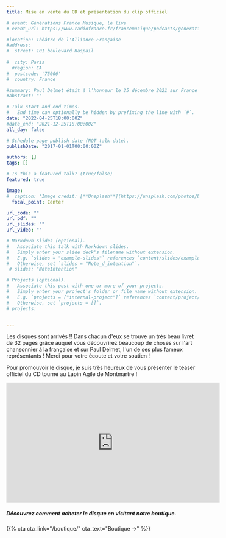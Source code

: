```yaml
---
title: Mise en vente du CD et présentation du clip officiel

# event: Générations France Musique, le live
# event_url: https://www.radiofrance.fr/francemusique/podcasts/generations-france-musique-le-live

#location: Théâtre de l'Alliance Française
#address:
#  street: 101 boulevard Raspail
 
#  city: Paris
  #region: CA
#  postcode: '75006'
#  country: France

#summary: Paul Delmet était à l’honneur le 25 décembre 2021 sur France Musique. 
#abstract: ""

# Talk start and end times.
#   End time can optionally be hidden by prefixing the line with `#`.
date: "2022-04-25T18:00:00Z"
#date_end: "2021-12-25T18:00:00Z"
all_day: false

# Schedule page publish date (NOT talk date).
publishDate: "2017-01-01T00:00:00Z"

authors: []
tags: []

# Is this a featured talk? (true/false)
featured: true

image:
#  caption: 'Image credit: [**Unsplash**](https://unsplash.com/photos/bzdhc5b3Bxs)'
  focal_point: Center

url_code: ""
url_pdf: ""
url_slides: ""
url_video: ""

# Markdown Slides (optional).
#   Associate this talk with Markdown slides.
#   Simply enter your slide deck's filename without extension.
#   E.g. `slides = "example-slides"` references `content/slides/example-slides.md`.
#   Otherwise, set `slides = "Note_d_intention"`.
 # slides: "NoteIntention"

# Projects (optional).
#   Associate this post with one or more of your projects.
#   Simply enter your project's folder or file name without extension.
#   E.g. `projects = ["internal-project"]` references `content/project/deep-learning/index.md`.
#   Otherwise, set `projects = []`.
# projects:


---
```

Les disques sont arrivés !! Dans chacun d'eux se trouve un très beau livret de 32 pages grâce auquel vous découvrirez beaucoup de choses sur l'art chansonnier à la française et sur Paul Delmet, l'un de ses plus fameux représentants ! 
Merci pour votre écoute et votre soutien !

Pour promouvoir le disque, je suis très heureux de vous présenter le teaser officiel du CD tourné au Lapin Agile de Montmartre !

<p align="center">
<iframe width="560" height="315" src="https://www.youtube.com/embed/lDFNZfIoUBg" title="YouTube video player" frameborder="0" allow="accelerometer; autoplay; clipboard-write; encrypted-media; gyroscope; picture-in-picture" allowfullscreen></iframe>
</p>

##### Découvrez comment acheter le disque en visitant notre boutique.

{{% cta cta_link="/boutique/" cta_text="Boutique →" %}}

